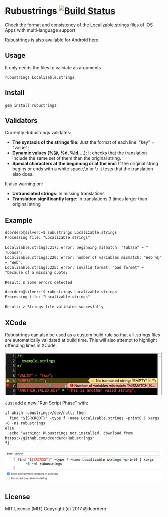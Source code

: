 # Rubustrings [![Build Status](https://travis-ci.org/dcordero/Rubustrings.svg?branch=master)](https://travis-ci.org/dcordero/Rubustrings)

Check the format and consistency of the Localizable.strings files of iOS Apps with multi-language support

[Rubustrings](https://github.com/dcordero/RubustringsXml) is also available for Android [here](https://github.com/dcordero/RubustringsXml)

## Usage

It only needs the files to validate as arguments

```
rubustrings Localizable.strings
```

## Install

```
gem install rubustrings
```

## Validators

Currently Rubustrings validates:

* **The syntaxis of the strings file**: Just the format of each line: "key" = "value";
* **Dynamic values (%@, %d, %ld,...)**: It checks that the translation include the same set of them than the original string.
* **Special characters at the beginning or at the end**: If the original string begins or ends with a white space,\n or \r it tests that the translation also does.

It also warning on:
* **Untranslated strings**: In missing translations
* **Translation significantly large**: In translations 3 times larger than original string

## Example

```
dcordero@silver:~$ rubustrings Localizable.strings
Processing file: "Localizable.strings"

Localizable.strings:217: error: beginning mismatch: "Tubasa" = " Tubasa";
Localizable.strings:220: error: number of variables mismatch: "Web %@" = "Web";
Localizable.strings:225: error: invalid format: "bad format" = "because of a missing quote;

Result: ✘ Some errors detected
```

```
dcordero@silver:~$ rubustrings Localizable.strings
Processing file: "Localizable.strings"

Result: ✓ Strings file validated succesfully
```
## XCode

Rubustrings can also be used as a custom build rule so that all .strings files
are automatically validated at build time. This will also attempt to highlight
offending lines in XCode.

![Xcode build rule example](./xcode_example.png "example")

Just add a new "Run Script Phase" with:

```
if which rubustrings>/dev/null; then
  find "${SRCROOT}" -type f -name Localizable.strings -print0 | xargs -0 -n1 rubustrings
else
  echo "warning: Rubustrings not installed, download from https://github.com/dcordero/Rubustrings"
fi
```

![Xcode setting example](./xcode_setting.png "configuration")

## License

MIT License (MIT) Copyright (c) 2017 @dcordero
